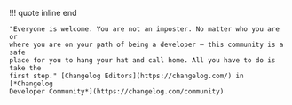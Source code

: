 !!! quote inline end

    "Everyone is welcome. You are not an imposter. No matter who you are or
    where you are on your path of being a developer — this community is a safe
    place for you to hang your hat and call home. All you have to do is take the
    first step." [Changelog Editors](https://changelog.com/) in [*Changelog
    Developer Community*](https://changelog.com/community)
